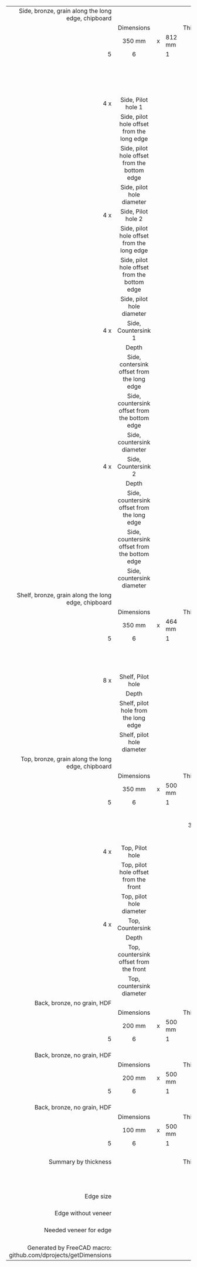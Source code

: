|   |   |   |   |   |   |   |
|--:|:-:|---|---|--:|--:|--:|
|   Side, bronze, grain along the long edge, chipboard   |   |   |   |   |   |   |
|   |   Dimensions   |   |   |   Thickness   |   Quantity   |   m2   |
|   |   350 mm   |   x   |   812 mm   |   18 mm   |   2   |   0.5684   |
|   5   |   6   |   |   1   |   2   |   3   |   4   |
|   |   |   |   |   |   edge   |   edge   |
|   |   |   |   |   |   350 mm   |   812 mm   |
|   |   |   |   |   |   bronze   |   bronze   |
|   4 x    |   Side, Pilot hole 1   |   |   |   |   |   |
|   |   Side, pilot hole offset from the long edge   |   |   |   |   |   50 mm   |
|   |   Side, pilot hole offset from the bottom edge   |   |   |   |   |   185 mm   |
|   |   Side, pilot hole diameter   |   |   |   |   |   3 mm   |
|   4 x    |   Side, Pilot hole 2   |   |   |   |   |   |
|   |   Side, pilot hole offset from the long edge   |   |   |   |   |   50 mm   |
|   |   Side, pilot hole offset from the bottom edge   |   |   |   |   |   503 mm   |
|   |   Side, pilot hole diameter   |   |   |   |   |   3 mm   |
|   4 x    |   Side, Countersink 1   |   |   |   |   |   |
|   |   Depth   |   |   |   |   |   10 mm   |
|   |   Side, contersink offset from the long edge   |   |   |   |   |   50 mm   |
|   |   Side, countersink offset from the bottom edge   |   |   |   |   |   185 mm   |
|   |   Side, countersink diameter   |   |   |   |   |   10 mm   |
|   4 x    |   Side, Countersink 2   |   |   |   |   |   |
|   |   Depth   |   |   |   |   |   10 mm   |
|   |   Side, countersink offset from the long edge   |   |   |   |   |   50 mm   |
|   |   Side, countersink offset from the bottom edge   |   |   |   |   |   503 mm   |
|   |   Side, countersink diameter   |   |   |   |   |   10 mm   |
|   Shelf, bronze, grain along the long edge, chipboard   |   |   |   |   |   |   |
|   |   Dimensions   |   |   |   Thickness   |   Quantity   |   m2   |
|   |   350 mm   |   x   |   464 mm   |   18 mm   |   2   |   0.3248   |
|   5   |   6   |   |   1   |   2   |   3   |   4   |
|   |   |   |   |   |   edge   |   |
|   |   |   |   |   |   464 mm   |   |
|   |   |   |   |   |   bronze   |   |
|   8 x    |   Shelf, Pilot hole   |   |   |   |   |   |
|   |   Depth   |   |   |   |   |   50 mm   |
|   |   Shelf, pilot hole from the long edge   |   |   |   |   |   50 mm   |
|   |   Shelf, pilot hole diameter   |   |   |   |   |   3 mm   |
|   Top, bronze, grain along the long edge, chipboard   |   |   |   |   |   |   |
|   |   Dimensions   |   |   |   Thickness   |   Quantity   |   m2   |
|   |   350 mm   |   x   |   500 mm   |   18 mm   |   1   |   0.175   |
|   5   |   6   |   |   1   |   2   |   3   |   4   |
|   |   |   |   |   edge   |   edge   |   edge   |
|   |   |   |   |   350 mm   |   500 mm   |   350 mm   |
|   |   |   |   |   bronze   |   bronze   |   bronze   |
|   4 x    |   Top, Pilot hole   |   |   |   |   |   |
|   |   Top, pilot hole offset from the front   |   |   |   |   |   50 mm   |
|   |   Top, pilot hole diameter   |   |   |   |   |   3 mm   |
|   4 x    |   Top, Countersink   |   |   |   |   |   |
|   |   Depth   |   |   |   |   |   10 mm   |
|   |   Top, countersink offset from the front   |   |   |   |   |   50 mm   |
|   |   Top, countersink diameter   |   |   |   |   |   10 mm   |
|   Back, bronze, no grain, HDF   |   |   |   |   |   |   |
|   |   Dimensions   |   |   |   Thickness   |   Quantity   |   m2   |
|   |   200 mm   |   x   |   500 mm   |   3 mm   |   1   |   0.1   |
|   5   |   6   |   |   1   |   2   |   3   |   4   |
|   |   |   |   |   |   |   |
|   |   |   |   |   |   |   |
|   |   |   |   |   |   |   |
|   Back, bronze, no grain, HDF   |   |   |   |   |   |   |
|   |   Dimensions   |   |   |   Thickness   |   Quantity   |   m2   |
|   |   200 mm   |   x   |   500 mm   |   3 mm   |   1   |   0.1   |
|   5   |   6   |   |   1   |   2   |   3   |   4   |
|   |   |   |   |   |   |   |
|   |   |   |   |   |   |   |
|   |   |   |   |   |   |   |
|   Back, bronze, no grain, HDF   |   |   |   |   |   |   |
|   |   Dimensions   |   |   |   Thickness   |   Quantity   |   m2   |
|   |   100 mm   |   x   |   500 mm   |   3 mm   |   1   |   0.05   |
|   5   |   6   |   |   1   |   2   |   3   |   4   |
|   |   |   |   |   |   |   |
|   |   |   |   |   |   |   |
|   |   |   |   |   |   |   |
|   |   |   |   |   |   |   |
|   Summary by thickness   |   |   |   |   Thickness   |   Quantity   |   m2   |
|   |   |   |   |   18 mm   |   5   |   1.0682   |
|   |   |   |   |   3 mm   |   3   |   0.25   |
|   |   |   |   |   |   |   |
|   Edge size   |   |   |   |   |   |   13.604 m   |
|   Edge without veneer   |   |   |   |   |   |   8.652 m   |
|   Needed veneer for edge   |   |   |   |   |   |   4.952 m   |
|   |   |   |   |   |   |   |
|   |   |   |   |   |   |   |
|   Generated by FreeCAD macro: github.com/dprojects/getDimensions   |   |   |   |   |   |   |
